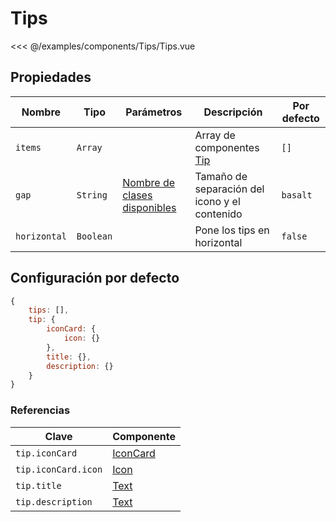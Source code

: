 # Tips

<Preview>
  <template slot="demo">
    <components-Tips-Tips />
  </template>

  <<< @/examples/components/Tips/Tips.vue
</Preview>

## Propiedades

| Nombre       | Tipo      | Parámetros                                                           | Descripción                                   | Por defecto |
|--------------|-----------|-----------------------------------------------------------------------|-----------------------------------------------|-------------|
| `items`      | `Array`   |                                                                       | Array de componentes [Tip](./tip.md)          | `[]`        |
| `gap`        | `String`  | [Nombre de clases disponibles](../estilos/clases-de-utilidad/gaps.md) | Tamaño de separación del icono y el contenido | `basalt`    |
| `horizontal` | `Boolean` |                                                                       | Pone los tips en horizontal                   | `false`     |

## Configuración por defecto

```js
{
    tips: [],
    tip: {
        iconCard: {
            icon: {}
        },
        title: {},
        description: {}
    }
}
```

### Referencias

| Clave               | Componente                |
|---------------------|---------------------------|
| `tip.iconCard`      | [IconCard](./iconCard.md) |
| `tip.iconCard.icon` | [Icon](./icon.md)         |
| `tip.title`         | [Text](./text.md)         |
| `tip.description`   | [Text](./text.md)         |